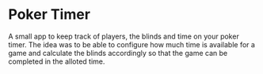 # Poker Timer

A small app to keep track of players, the blinds and time on your poker timer. The idea was to be able to configure how much time is available for a game and calculate the blinds accordingly so that the game can be completed in the alloted time.
